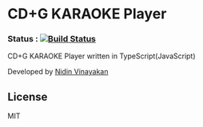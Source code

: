 CD+G KARAOKE Player
================================
### Status : [![Build Status](https://api.travis-ci.org/nidin/TS-KARAOKE.png)](https://travis-ci.org/nidin/TS-KARAOKE)

CD+G KARAOKE Player written in TypeScript(JavaScript)

Developed by [Nidin Vinayakan]

License
----

MIT


[Nidin Vinayakan]:https://github.com/nidin
